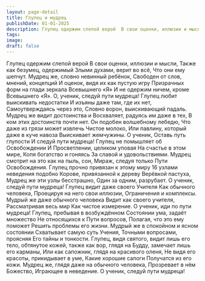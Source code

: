 ```yaml
---
layout: page-detail
title: Глупец и мудрец
publishDate: 01-01-2025
description: Глупец одержим слепой верой  В свои оценки, иллюзии и мысли,  Также как безумец, одержимый  Злыми духами, верит во всё,  Что они ему шепчут.
tags:
image:
draft: false
---
```

Глупец одержим слепой верой  В свои оценки, иллюзии и мысли,  Также как безумец, одержимый  Злыми духами, верит во всё,  Что они ему шепчут.  Мудрец же, словно невинный ребёнок,  Свободен от слов, мнений, концепций  И оценок, видя их как пустую игру  Призрачных форм на глади зеркала Всевышнего «Я»  И не одержим ничем, кроме Всевышнего «Я».  О, ученик, следуй пути мудреца!  Глупец любит выискивать недостатки  И изъяны даже там, где их нет,  Самоутверждаясь через это,  Словно ворон, выискивающий падаль.  Мудрец же видит достоинства и  Восхваляет, радуясь им даже в тех,  В ком этих достоинств почти нет.  Он подобен волшебному лебедю,  Что даже из грязи может извлечь  Чистое молоко,  Или павлину, который даже в куче навоза  Выискивает жемчужины.  О ученик,  Оставь путь глупости  И следуй пути мудреца!  Глупец не помышляет об Освобождении  И Просветлении, целиком уповая  На счастье в этом мире,  Копя богатство и гоняясь  За славой и удовольствиями.  Мудрец смотрит на это как на пыль, сон,  Мираж, следуя только  Пути Освобождения.  Глупец прочно привязан к этому миру  16 узлами неведения подобно  Корове, привязанной к дереву  Верёвкой пастуха,  Мудрец же эти узлы бесстрашно,  Один за одним, разрубает.  О ученик, следуй пути мудреца!  Глупец видит даже своего Учителя  Как обычного человека,  Проецируя на него свои иллюзии,  Ограничения и комплексы.  Мудрый же даже обычного человека  Видит как своего учителя,  Рассматривая весь мир  Как чистое измерение.  О ученик, иди по пути мудреца!  Глупец, пребывая в возбуждённом  Состоянии ума, задаёт множество  Не относящихся к Пути вопросов,  Полагая, что это ему поможет  Решить проблемы его жизни.  Мудрый же в спокойном и ясном состоянии  Схватывает самую суть Учения,  Точными вопросами, проясняя  Его тайны и тонкости.  Глупец, видя святого, видит лишь его тело,  обтянутое кожей, также как вор, глядя  на Будду, замечает лишь его карманы,  Или как сапожник, глядя на красивого оленя,  Не видя его красоты, прикидывает в уме,  Какие хорошие сапоги  Получатся из его кожи.  Мудрец же, глядя даже на обычного человека,  Прозревает в нём Божество,  Играющее в неведение.  О ученик, следуй пути мудреца!